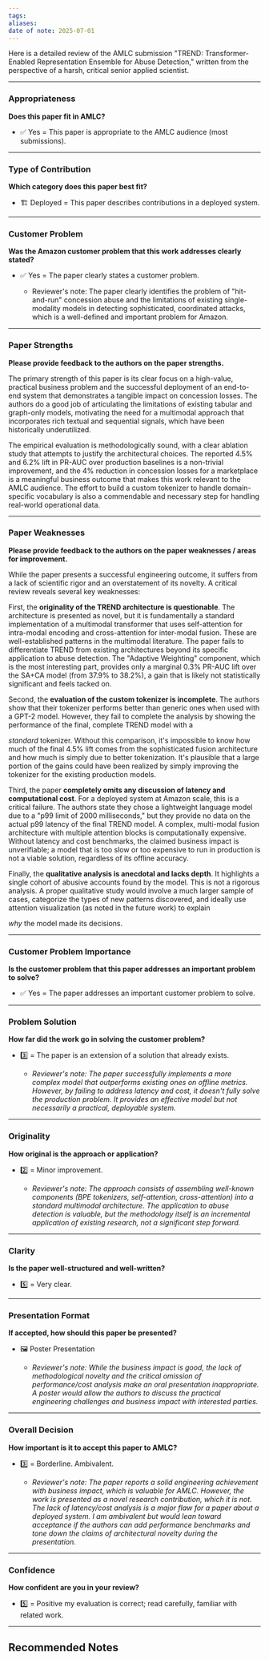 ```yaml
---
tags: 
aliases: 
date of note: 2025-07-01
---
```


Here is a detailed review of the AMLC submission "TREND: Transformer-Enabled Representation Ensemble for Abuse Detection," written from the perspective of a harsh, critical senior applied scientist.

---

### **Appropriateness**

**Does this paper fit in AMLC?**

- ✅ Yes = This paper is appropriate to the AMLC audience (most submissions).
    

---

### **Type of Contribution**

**Which category does this paper best fit?**

- 🏗️ Deployed = This paper describes contributions in a deployed system.
    

---

### **Customer Problem**

**Was the Amazon customer problem that this work addresses clearly stated?**

- ✅ Yes = The paper clearly states a customer problem.
    
    - Reviewer's note: The paper clearly identifies the problem of "hit-and-run" concession abuse and the limitations of existing single-modality models in detecting sophisticated, coordinated attacks, which is a well-defined and important problem for Amazon.
        

---

### **Paper Strengths**

**Please provide feedback to the authors on the paper strengths.**

The primary strength of this paper is its clear focus on a high-value, practical business problem and the successful deployment of an end-to-end system that demonstrates a tangible impact on concession losses. The authors do a good job of articulating the limitations of existing tabular and graph-only models, motivating the need for a multimodal approach that incorporates rich textual and sequential signals, which have been historically underutilized.

The empirical evaluation is methodologically sound, with a clear ablation study that attempts to justify the architectural choices. The reported 4.5% and 6.2% lift in PR-AUC over production baselines is a non-trivial improvement, and the 4% reduction in concession losses for a marketplace is a meaningful business outcome that makes this work relevant to the AMLC audience. The effort to build a custom tokenizer to handle domain-specific vocabulary is also a commendable and necessary step for handling real-world operational data.

---

### **Paper Weaknesses**

**Please provide feedback to the authors on the paper weaknesses / areas for improvement.**

While the paper presents a successful engineering outcome, it suffers from a lack of scientific rigor and an overstatement of its novelty. A critical review reveals several key weaknesses:

First, the **originality of the TREND architecture is questionable**. The architecture is presented as novel, but it is fundamentally a standard implementation of a multimodal transformer that uses self-attention for intra-modal encoding and cross-attention for inter-modal fusion. These are well-established patterns in the multimodal literature. The paper fails to differentiate TREND from existing architectures beyond its specific application to abuse detection. The "Adaptive Weighting" component, which is the most interesting part, provides only a marginal 0.3% PR-AUC lift over the SA+CA model (from 37.9% to 38.2%), a gain that is likely not statistically significant and feels tacked on.

Second, the **evaluation of the custom tokenizer is incomplete**. The authors show that their tokenizer performs better than generic ones when used with a GPT-2 model. However, they fail to complete the analysis by showing the performance of the final, complete TREND model with a

_standard_ tokenizer. Without this comparison, it's impossible to know how much of the final 4.5% lift comes from the sophisticated fusion architecture and how much is simply due to better tokenization. It's plausible that a large portion of the gains could have been realized by simply improving the tokenizer for the existing production models.

Third, the paper **completely omits any discussion of latency and computational cost**. For a deployed system at Amazon scale, this is a critical failure. The authors state they chose a lightweight language model due to a "p99 limit of 2000 milliseconds," but they provide no data on the actual p99 latency of the final TREND model. A complex, multi-modal fusion architecture with multiple attention blocks is computationally expensive. Without latency and cost benchmarks, the claimed business impact is unverifiable; a model that is too slow or too expensive to run in production is not a viable solution, regardless of its offline accuracy.

Finally, the **qualitative analysis is anecdotal and lacks depth**. It highlights a single cohort of abusive accounts found by the model. This is not a rigorous analysis. A proper qualitative study would involve a much larger sample of cases, categorize the types of new patterns discovered, and ideally use attention visualization (as noted in the future work) to explain

_why_ the model made its decisions.

---

### **Customer Problem Importance**

**Is the customer problem that this paper addresses an important problem to solve?**

- ✅ Yes = The paper addresses an important customer problem to solve.
    

---

### **Problem Solution**

**How far did the work go in solving the customer problem?**

- 3️⃣ = The paper is an extension of a solution that already exists.
    
    - _Reviewer's note: The paper successfully implements a more complex model that outperforms existing ones on offline metrics. However, by failing to address latency and cost, it doesn't fully solve the _production_ problem. It provides an effective model but not necessarily a practical, deployable system._
        

---

### **Originality**

**How original is the approach or application?**

- 2️⃣ = Minor improvement.
    
    - _Reviewer's note: The approach consists of assembling well-known components (BPE tokenizers, self-attention, cross-attention) into a standard multimodal architecture. The application to abuse detection is valuable, but the methodology itself is an incremental application of existing research, not a significant step forward._
        

---

### **Clarity**

**Is the paper well-structured and well-written?**

- 5️⃣ = Very clear.
    

---

### **Presentation Format**

**If accepted, how should this paper be presented?**

- 🖼️ Poster Presentation
    
    - _Reviewer's note: While the business impact is good, the lack of methodological novelty and the critical omission of performance/cost analysis make an oral presentation inappropriate. A poster would allow the authors to discuss the practical engineering challenges and business impact with interested parties._
        

---

### **Overall Decision**

**How important is it to accept this paper to AMLC?**

- 3️⃣ = Borderline. Ambivalent.
    
    - _Reviewer's note: The paper reports a solid engineering achievement with business impact, which is valuable for AMLC. However, the work is presented as a novel research contribution, which it is not. The lack of latency/cost analysis is a major flaw for a paper about a deployed system. I am ambivalent but would lean toward acceptance if the authors can add performance benchmarks and tone down the claims of architectural novelty during the presentation._
        

---

### **Confidence**

**How confident are you in your review?**

- 5️⃣ = Positive my evaluation is correct; read carefully, familiar with related work.


-----------
##  Recommended Notes